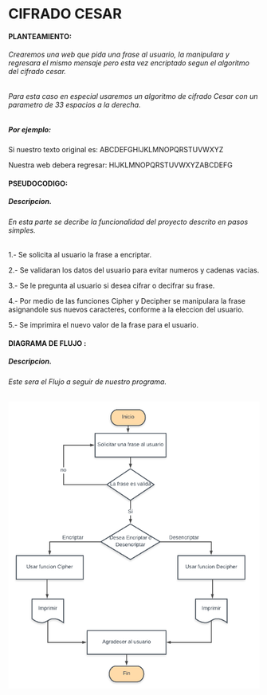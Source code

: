
#  CIFRADO CESAR

#### PLANTEAMIENTO:

###### Crearemos una web que pida una frase al usuario, la manipulara y regresara el mismo mensaje pero esta vez encriptado segun el algoritmo del cifrado cesar.


###### Para esta caso en especial usaremos un algoritmo de cifrado Cesar con un parametro de 33 espacios a la derecha.

##### Por ejemplo:

Si nuestro texto original es:
  ABCDEFGHIJKLMNOPQRSTUVWXYZ

Nuestra web debera regresar:
   HIJKLMNOPQRSTUVWXYZABCDEFG

#### PSEUDOCODIGO:
##### Descripcion.
###### En esta parte se decribe la funcionalidad del proyecto descrito en pasos simples.

1.- Se solicita al usuario la frase a encriptar.

2.- Se validaran los datos del usuario para evitar numeros y cadenas vacias.

3.- Se le pregunta al usuario si desea cifrar o decifrar su frase.

4.- Por medio de las funciones Cipher y Decipher se manipulara la frase asignandole sus nuevos caracteres, conforme a la eleccion del usuario.

5.- Se imprimira el nuevo valor de la frase para el usuario.




#### DIAGRAMA DE FLUJO :
##### Descripcion.
###### Este sera el Flujo a seguir de nuestro programa.

![Diagrama de flujo de CESARCIPHER](assets/image/diagrama-flujo-cifrado-cesar.png)
